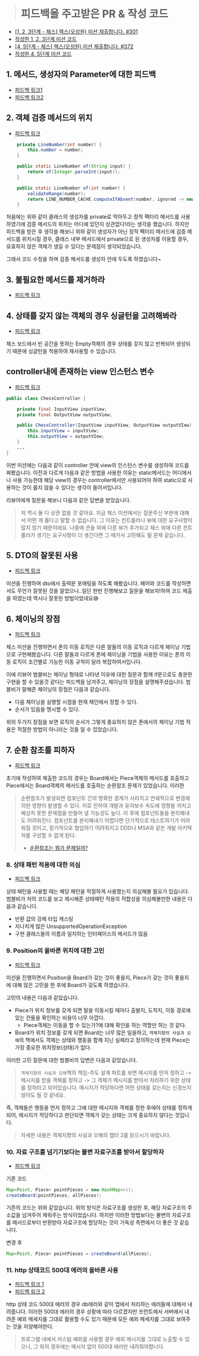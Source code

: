 > # 피드백을 주고받은 PR & 작성 코드
- [[1, 2, 3단계 - 체스] 렉스(오성원) 미션 제출합니다. #301](https://github.com/woowacourse/java-chess/pull/301)
- [작성한 1, 2, 3단계 미션 코드](https://github.com/Seongwon97/java-chess/tree/step1)
- [[4, 5단계 - 체스] 렉스(오성원) 미션 제출합니다. #372](https://github.com/woowacourse/java-chess/pull/372)
- [작성한 4, 5단계 미션 코드](https://github.com/Seongwon97/java-chess/tree/step2)

## 1. 메서드, 생성자의 Parameter에 대한 피드백
- [피드백 링크1](https://github.com/woowacourse/java-chess/pull/301#discussion_r837432428)
- [피드백 링크2](https://github.com/woowacourse/java-chess/pull/301#discussion_r837485940)

## 2. 객체 검증 메서드의 위치
- [피드백 링크](https://github.com/woowacourse/java-chess/pull/301#discussion_r837492038)
```java
    private LineNumber(int number) {
        this.number = number;
    }

    public static LineNumber of(String input) {
        return of(Integer.parseInt(input));
    }

    public static LineNumber of(int number) {
        validateRange(number);
        return LINE_NUMBER_CACHE.computeIfAbsent(number, ignored -> new LineNumber(number));
    }
```
처음에는 위와 같이 클래스의 생성자를 private로 막아두고 정적 팩터리 메서드를 사용하였기에 검증 메서드의 위치는 어디에 있던지 상관없다!라는 생각을 했습니다.
하지만 피드백을 받은 후 생각을 해보니 위와 같이 생성자가 아닌 정적 팩터리 메서드에 검증 메서드를 위치시킬 경우, 클래스 내부 메서드에서 private으로 된 생성자를 이용할 경우, 유효하지 않은 객체가 생길 수 있다는 문제점이 생각되었습니다.

그래서 코드 수정을 하며 검증 메서드를 생성자 안에 두도록 하였습니다~

## 3. 불필요한 메서드를 제거하라
- [피드백 링크](https://github.com/woowacourse/java-chess/pull/301#discussion_r837495318)

## 4. 상태를 갖지 않는 객체의 경우 싱글턴을 고려해봐라
- [피드백 링크](https://github.com/woowacourse/java-chess/pull/301#discussion_r837553861)

체스 보드에서 빈 공간을 뜻하는 Empty객체의 경우 상태를 갖지 않고 반복되어 생성되기 때문에 싱글턴을 적용하여 재사용할 수 있습니다.

## controller내에 존재하는 view 인스턴스 변수
- [피드백 링크](https://github.com/woowacourse/java-chess/pull/301#discussion_r837578902)

```java
public class ChessController {

    private final InputView inputView;
    private final OutputView outputView;

    public ChessController(InputView inputView, OutputView outputVIew) {
        this.inputView = inputView;
        this.outputView = outputVIew;
    }
    ...
}
```
이번 미션에는 다음과 같이 controller 안에 view의 인스턴스 변수를 생성하여 코드를 짜봤습니다.
이전과 다르게 다음과 같은 방법을 사용한 이유는 static메서드는 어디에서나 사용 가능한데 해당 view의 경우는 controller에서만 사용되어야 하여 static으로 사용하는 것이 옳지 않을 수 있다는 생각이 들어서입니다.

리뷰어에게 질문을 해보니 다음과 같은 답변을 받았습니다.

> 저 역시 둘 다 상관 없을 것 같아요.
> 지금 체스 미션에서는 질문주신 부분에 대해서 어떤 게 옳다고 말할 수 없습니다.
> 그 이유는 컨트롤러나 뷰에 대한 요구사항이 많지 않기 때문이에요.
> 나중에 콘솔 외에 다른 뷰가 추가되고 체스 외에 다른 컨트롤러가 생기는 요구사항이 더 생긴다면 그 때가서 고민해도 될 문제 같습니다.

## 5. DTO의 잘못된 사용
- [피드백 링크](https://github.com/woowacourse/java-chess/pull/301#discussion_r837620707)

미션을 진행하며 dto에서 출력문 포매팅을 하도록 해봤습니다.
페어와 코드를 작성하면서도 무언가 잘못된 것을 알았으나..일단 한번 진행해보고 질문을 해보자!하여 코드 제출을 하였는데 역시나 잘못된 방법이었네요😅

## 6. 체이닝의 장점
- [피드백 링크](https://github.com/woowacourse/java-chess/pull/301#discussion_r837466275)

체스 미션을 진행하면서 폰의 이동 로직은 다른 말들의 이동 로직과 다르게 체이닝 기법으로 구현해봤습니다.
다른 말들과 다르게 폰에 체이닝을 기법을 사용한 이유는 폰의 이동 로직이 조건별로 가능한 이동 규칙이 달라 복잡하여서입니다.

이에 리뷰어 범블비는 체이닝 형태로 나타낸 이유에 대한 질문과 함께 if문으로도 충분한 구현을 할 수 있을것 같다는 피드백을 남겨주고, 체이닝의 장점을 설명해주셨습니다.
범블비가 말해준 체이닝의 장점은 다음과 같습니다.

- 다음 체이닝을 실행할 시점을 현재 체인에서 정할 수 있다.
- 순서가 있음을 명시할 수 있다.

위의 두가지 장점을 보면 로직의 순서가 그렇게 중요하지 않은 폰에서의 체이닝 기법 적용은 적절한 방법이 아니라는 것을 알 수 있었습니다.

## 7. 순환 참조를 피하자
- [피드백 링크](https://github.com/woowacourse/java-chess/pull/301#discussion_r837636043)

초기에 작성하여 제출한 코드의 경우는 Board에서는 Piece객체의 메서드를 호출하고 Piece에서는 Board객체의 메서드를 호출하는 순환참조 문제가 있었습니다.
이러한

> 순환참조가 발생되면 컴포넌트 간의 명확한 경계가 사라지고 연쇄적으로 변경에 의한 영향이 발생할 수 있다.
> 이로 인하여 개발과 유지보수 속도에 영향을 끼치고 예상치 못한 문제점을 만들어 낼 가능성도 높다.
> 이 후에 컴포넌트들을 분리해내도 어려워진다.
> 컴포넌트를 분리해내기 어렵다면 단기적으로 테스트하기가 어려워질 것이고, 장기적으로 협업하기 어려워지고 DDD나 MSA와 같은 개발 아키텍처를 구성할 수 없게 된다.
> - [순환참조는 뭐가 문제일까?](https://siyoon210.tistory.com/170)

### 8. 상태 패턴 적용에 대한 의심
- [피드백 링크](https://github.com/woowacourse/java-chess/pull/301#discussion_r840518318)

상태 패턴을 사용할 때는 해당 패턴을 적절하게 사용했는지 의심해볼 필요가 있습니다.
범블비가 저의 코드를 보고 제시해준 상태패턴 적용의 적합성을 의심해볼만한 내용은 다음과 같습니다.
- 반환 값의 강제 타입 캐스팅
- 지나치게 많은 UnsupportedOperationException
- 구현 클래스들의 이름과 일치하는 인터페이스의 메서드가 많음

### 9. Position의 올바른 위치에 대한 고민
- [피드백 링크](https://github.com/woowacourse/java-chess/pull/301#discussion_r837636043)

미션을 진행하면서 Position을 Board가 갖는 것이 좋을지, Piece가 갖는 것이 좋을지에 대해 많은 고민을 한 후에 Board가 갖도록 하였습니다.

고민의 내용은 다음과 같았습니다.
- Piece가 위치 정보를 갖게 되면 말을 이동시킬 때마다 출발지, 도착지, 이동 경로에 있는 칸들을 확인하는 비용이 너무 아깝다.
    - Piece객체는 이동을 할 수 있는가?에 대해 확인을 하는 역할만 하는 것 같다.
- Board가 위치 정보를 갖게 되면 Board는 너무 많은 일을하고, `객체지향의 사실과 오해`의 책에서도 객체는 상태와 행동을 함께 지닌 실체라고 정의하는데 현재 Piece는 가장 중요한 위치정보(상태)가 없다.

이러한 고민 질문에 대한 범블비의 답변은 다음과 같았습니다.
> `객체지향의 사실과 오해`책의 책임-주도 설계 파트를 보면
> 메시지를 먼저 정하고 -> 메시지를 받을 객체를 정하고 -> 그 객체가 메시지를 받아서 처리하기 위한 상태를 정하라고 되어있습니다.
> 메시지가 적당하다면 어떤 상태를 갖는지는 신경쓰지 않아도 될 것 같네요.

즉, 객체들은 행동을 먼저 정하고 그에 대한 메시지와 객체를 정한 후에야 상태를 정하게 되어, 메시지가 적당하다고 판단되면 객체가 갖는 상태는 크게 중요하지 않다는 것입니다.

> 자세한 내용은 객체지향의 사실과 오해의 챕터 2를 읽으시기 바랍니다.

### 10. 자료 구조를 넘기기보다는 불변 자료구조를 받아서 할당하자
- [피드백 링크](https://github.com/woowacourse/java-chess/pull/372#discussion_r844011813)

기존 코드
```java
Map<Point, Piece> pointPieces = new HashMap<>();
createBoard(pointPieces, allPieces);
```
기존의 코드는 위와 같았습니다. 위의 방식은 자료구조를 생성한 후, 해당 자료구조의 주소값을 넘겨주어 채워주는 방식이었습니다.
하지만 이러한 방법보다는 불변의 자료구조를 메서드로부터 반환받아 자료구조에 할당하는 것이 가독성 측면에서 더 좋은 것 같습니다.

변경 후
```java
Map<Point, Piece> pointPieces = createBoard(allPieces);
```

### 11. http 상태코드 500대 에러의 올바른 사용
- [피드백 링크 1](https://github.com/woowacourse/java-chess/pull/372#discussion_r843979568)
- [피드백 링크 2](https://github.com/woowacourse/java-chess/pull/372#discussion_r843980600)

http 상태 코드 500대 에러의 경우 db에러와 같이 앱에서 처리하는 에러들에 대해서 내려줍니다.
이러한 500대 에러의 경우 상황에 따라 다르겠지만 프런트에서 서버에서 내려준 예외 메세지를 그대로 활용할 수도 있기 때문에 모든 예외 메세지를 그대로 보여주는 것을 지양해야한다.

> 프로그램 내에서 커스텀 예외를 사용할 경우 예외 메시지를 그대로 노출할 수 있으나, 그 외의 경우에는 메시지 없이 500대 에러만 내려줘야합니다.
